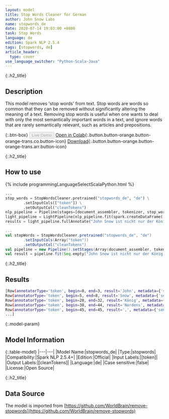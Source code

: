 ```yaml
---
layout: model
title: Stop Words Cleaner for German
author: John Snow Labs
name: stopwords_de
date: 2020-07-14 19:03:00 +0800
task: Stop Words
language: de
edition: Spark NLP 2.5.4
tags: [stopwords, de]
article_header:
  type: cover
use_language_switcher: "Python-Scala-Java"
---
```


{:.h2_title}
## Description
This model removes 'stop words' from text. Stop words are words so common that they can be removed without significantly altering the meaning of a text. Removing stop words is useful when one wants to deal with only the most semantically important words in a text, and ignore words that are rarely semantically relevant, such as articles and prepositions.

{:.btn-box}
<button class="button button-orange" disabled>Live Demo</button>
[Open in Colab](https://colab.research.google.com/github/JohnSnowLabs/spark-nlp-workshop/blob/b2eb08610dd49d5b15077cc499a94b4ec1e8b861/jupyter/annotation/english/stop-words/StopWordsCleaner.ipynb){:.button.button-orange.button-orange-trans.co.button-icon}
[Download](https://s3.amazonaws.com/auxdata.johnsnowlabs.com/public/models/stopwords_de_de_2.5.4_2.4_1594742442247.zip){:.button.button-orange.button-orange-trans.arr.button-icon}

{:.h2_title}
## How to use

<div class="tabs-box" markdown="1">

{% include programmingLanguageSelectScalaPython.html %}

```python
...
stop_words = StopWordsCleaner.pretrained("stopwords_de", "de") \
        .setInputCols(["token"]) \
        .setOutputCol("cleanTokens")
nlp_pipeline = Pipeline(stages=[document_assembler, tokenizer, stop_words])
light_pipeline = LightPipeline(nlp_pipeline.fit(spark.createDataFrame([['']]).toDF("text")))
results = light_pipeline.fullAnnotate("John Snow ist nicht nur der König des Nordens, sondern auch ein englischer Arzt und führend in der Entwicklung von Anästhesie und medizinischer Hygiene.")
```

```scala
...
val stopWords = StopWordsCleaner.pretrained("stopwords_de", "de")
        .setInputCols(Array("token"))
        .setOutputCol("cleanTokens")
val pipeline = new Pipeline().setStages(Array(document_assembler, tokenizer, stopWords))
val result = pipeline.fit(Seq.empty["John Snow ist nicht nur der König des Nordens, sondern auch ein englischer Arzt und führend in der Entwicklung von Anästhesie und medizinischer Hygiene."].toDS.toDF("text")).transform(data)
```

{:.h2_title}
## Results

```bash
[Row(annotatorType='token', begin=0, end=3, result='John', metadata={'sentence': '0'}),
Row(annotatorType='token', begin=5, end=8, result='Snow', metadata={'sentence': '0'}),
Row(annotatorType='token', begin=28, end=32, result='König', metadata={'sentence': '0'}),
Row(annotatorType='token', begin=38, end=44, result='Nordens', metadata={'sentence': '0'}),
Row(annotatorType='token', begin=45, end=45, result=',', metadata={'sentence': '0'}),
...]
```

{:.model-param}
## Model Information

{:.table-model}
|---|---|
|Model Name:|stopwords_de|
|Type:|stopwords|
|Compatibility:|Spark NLP 2.5.4+|
|Edition:|Official|
|Input Labels:|[token]|
|Output Labels:|[cleanTokens]|
|Language:|de|
|Case sensitive:|false|
|License:|Open Source|

{:.h2_title}
## Data Source
The model is imported from [https://github.com/WorldBrain/remove-stopwords](https://github.com/WorldBrain/remove-stopwords)